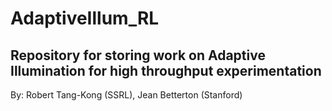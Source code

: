 # AdaptiveIllum_RL

## Repository for storing work on Adaptive Illumination for high throughput experimentation

By: Robert Tang-Kong (SSRL), Jean Betterton (Stanford)
